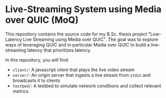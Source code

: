 # Live-Streaming System using Media over QUIC (MoQ)

This repository contains the source code for my B.Sc. thesis project "Low-Latency Live Streaming using Media
over QUIC". The goal was to explore
ways of leveraging QUIC and in particular Media over QUIC to build a live-streaming latency
that prioritizes latency.

In this repository, you will find:

- `client/`: A javascript client that plays the live video stream
- `server/`: An origin server that ingests a live stream from `stdin` and broadcasts it to clients
- `testbed/`: A testbed to simulate network conditions and collect relevant metrics
